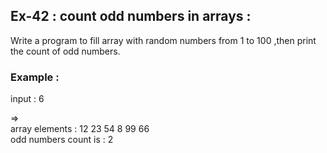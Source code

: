 ## Ex-42 : count odd numbers in arrays :  
Write a program to fill array with random numbers from 1 to 100 ,then print the count of odd numbers.  
### Example :  
input : 
6

=>  
array elements : 12 23 54 8 99 66  
odd numbers count is : 2  
